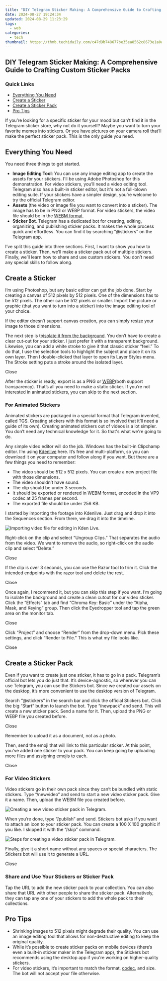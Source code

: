 ```yaml
---
title: "DIY Telegram Sticker Making: A Comprehensive Guide to Crafting Custom Sticker Packs"
date: 2024-08-27 19:24:34
updated: 2024-08-29 11:23:29
tags:
  - web
categories:
  - tech
thumbnail: https://thmb.techidaily.com/c47d9b748677be35ea8562c8673e1a0adea4db02bd5063809503ecb26b1549e6.jpg
---
```


## DIY Telegram Sticker Making: A Comprehensive Guide to Crafting Custom Sticker Packs

### Quick Links

* [Everything You Need](https://win11-tips.techidaily.com/how-to-fix-windows-securitys-unexpected-error-in-windows-11-and-11/)
* [Create a Sticker](https://visual-screen-recording.techidaily.com/updated-webcam-wonders-unveiling-tools-for-top-video-quality/)
* [Create a Sticker Pack](https://phone-solutions.techidaily.com/in-2024-how-to-use-special-features-virtual-location-on-poco-f5-5g-drfone-by-drfone-virtual-android/)
* [Pro Tips](https://vp-tips.techidaily.com/new-2024-approved-perfectly-pairing-photos-step-by-step-guide/)

 If you’re looking for a specific sticker for your mood but can’t find it in the Telegram sticker store, why not do it yourself? Maybe you want to turn your favorite memes into stickers. Or you have pictures on your camera roll that’ll make the perfect sticker pack. This is the only guide you need.

##  Everything You Need

 You need three things to get started.

* **Image Editing Tool**: You can use any image editing app to create the assets for your stickers. I'll be using Adobe Photoshop for this demonstration. For video stickers, you’ll need a video editing tool. Telegram also has a built-in sticker editor, but it's not a full-blown editing suite. If your stickers have a simpler design, you’re welcome to try the official Telegram editor.
* **Assets** (the video or image file you want to convert into a sticker). The image has to be in PNG or WEBP format. For video stickers, the video file should be in the [WEBM format](https://fox-direct.techidaily.com/2024-approved-top-rated-budget-friendly-asmr-gear-for-superior-sound-quality/).
* **Sticker Bot**. Telegram has a dedicated bot for creating, editing, organizing, and publishing sticker packs. It makes the whole process quick and effortless. You can find it by searching “@stickers” on the Telegram app.

 I’ve split this guide into three sections. First, I want to show you how to create a sticker. Then, we’ll make a sticker pack out of multiple stickers. Finally, we’ll learn how to share and use custom stickers. You don’t need any special skills to follow along.

##  Create a Sticker

 I’m using Photoshop, but any basic editor can get the job done. Start by creating a canvas of 512 pixels by 512 pixels. One of the dimensions has to be 512 pixels. The other can be 512 pixels or smaller. Import the picture or graphic (that you want to turn into a sticker) into the image editing tool of your choice.

 If the editor doesn’t support canvas creation, you can simply resize your image to those dimensions.

 The next step is to[isolate it from the background](https://ios-unlock.techidaily.com/how-to-change-your-apple-id-password-on-your-iphone-6-plus-by-drfone-ios/). You don’t have to create a clear cut-out for your sticker. I just prefer it with a transparent background. Likewise, you can add a white stroke to give it that classic sticker “feel.” To do that, I use the selection tools to highlight the subject and place it on its own layer. Then I double-clicked that layer to open its Layer Styles menu. The Stroke setting puts a stroke around the isolated layer.

Close 

 After the sticker is ready, export is as a PNG or [WEBP](https://tech-revival.techidaily.com/protect-your-information-unveiling-the-9-deceptive-chatgpt-apps-pretending-to-be-viruses-and-malware/)(both support transparency). That’s all you need to make a static sticker. If you’re not interested in animated stickers, you can skip to the next section.

###  For Animated Stickers

 Animated stickers are packaged in a special format that Telegram invented, called TGS. Creating stickers with this format is so involved that it’ll need a guide of its own). Creating animated stickers out of videos is a lot simpler. You don’t need any technical knowledge for it. So that's what we're going to do.

 Any simple video editor will do the job. Windows has the built-in Clipchamp editor. I’m using [Kdenlive](https://kdenlive.org/en/) here. It’s free and multi-platform, so you can download it on your computer and follow along if you want. But there are a few things you need to remember:

* The video should be 512 x 512 pixels. You can create a new project file with those dimensions.
* The video shouldn’t have sound.
* The clip should be under 3 seconds.
* It should be exported or rendered in WEBM format, encoded in the VP9 codec at 25 frames per second.
* The exported file should be under 256 KB.

 I started by importing the footage into Kdenlive. Just drag and drop it into the Sequences section. From there, we drag it into the timeline.

![Importing video file for editing in Kden Live.](https://static1.howtogeekimages.com/wordpress/wp-content/uploads/2024/08/ksnip_20240709-234053.png) 

 Right-click on the clip and select “Ungroup Clips.” That separates the audio from the video. We want to remove the audio, so right-click on the audio clip and select “Delete.”

Close 

 If the clip is over 3 seconds, you can use the Razor tool to trim it. Click the intended endpoints with the razor tool and delete the rest.

Close 

 Once again, I recommend it, but you can skip this step if you want. I’m going to isolate the background and create a clean cutout for our video sticker. Click the “Effects” tab and find “Chroma Key: Basic” under the “Alpha, Mask, and Keying” group. Then click the Eyedropper tool and tap the green area on the monitor tab.

Close 

 Click “Project” and choose “Render” from the drop-down menu. Pick these settings, and click “Render to File.” This is what my file looks like.

Close 

##  Create a Sticker Pack

 Even if you want to create just one sticker, it has to go in a pack. Telegram’s official bot lets you do just that. It’s device-agnostic, so wherever you can use Telegram, you can use the Stickers bot. Since we created our assets on the desktop, it’s more convenient to use the desktop version of Telegram.

 Search “@stickers” in the search bar and click the official Stickers bot. Click the big “Start” button to launch the bot. Type “/newpack” and send. This will create a new sticker pack. Send a name for it. Then, upload the PNG or WEBP file you created before.

Close 

 Remember to upload it as a document, not as a photo.

 Then, send the emoji that will link to this particular sticker. At this point, you’ve added one sticker to your pack. You can keep going by uploading more files and assigning emojis to each.

Close 

###  For Video Stickers

 Video stickers go in their own pack since they can’t be bundled with static stickers. Type “/newvideo” and send to start a new video sticker pack. Give it a name. Then, upload the WEBM file you created before.

![Creating a new video sticker pack in Telegram.](https://static1.howtogeekimages.com/wordpress/wp-content/uploads/2024/08/ksnip_20240710-025350.png) 

 When you’re done, type “/publish” and send. Stickers bot asks if you want to attach an icon to your sticker pack. You can create a 100 X 100 graphic if you like. I skipped it with the “/skip” command.

![Steps for creating a video sticker pack in Telegram.](https://static1.howtogeekimages.com/wordpress/wp-content/uploads/2024/08/ksnip_20240710-030157.png) 

 Finally, give it a short name without any spaces or special characters. The Stickers bot will use it to generate a URL.

Close 

###  Share and Use Your Stickers or Sticker Pack

 Tap the URL to add the new sticker pack to your collection. You can also share that URL with other people to share the sticker pack. Alternatively, they can tap any one of your stickers to add the whole pack to their collections.

##  Pro Tips

* Shrinking images to 512 pixels might degrade their quality. You can use an image editing tool that allows for non-destructive editing to keep the original quality.
* While it’s possible to create sticker packs on mobile devices (there’s even a built-in sticker maker in the Telegram app), the Stickers bot recommends using the desktop app if you're working on higher-quality stickers.
* For video stickers, it’s important to match the format, [codec](https://some-guidance.techidaily.com/2024-approved-strategies-for-merging-youtube-music-and-video-content-effectively/), and size. The bot will not accept your file otherwise.

<ins class="adsbygoogle"
     style="display:block"
     data-ad-format="autorelaxed"
     data-ad-client="ca-pub-7571918770474297"
     data-ad-slot="1223367746"></ins>



<ins class="adsbygoogle"
     style="display:block"
     data-ad-client="ca-pub-7571918770474297"
     data-ad-slot="8358498916"
     data-ad-format="auto"
     data-full-width-responsive="true"></ins>
